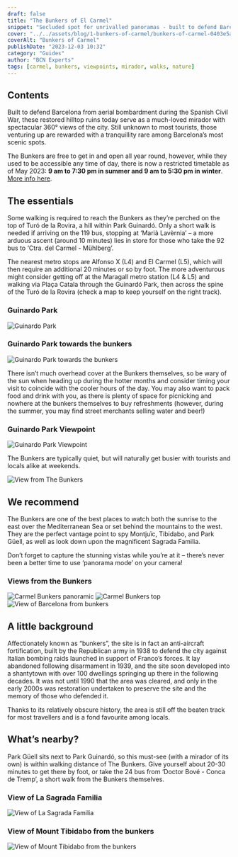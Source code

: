 ```yaml
---
draft: false
title: "The Bunkers of El Carmel"
snippet: "Secluded spot for unrivalled panoramas - built to defend Barcelona from aerial bombardment during the Spanish Civil War, these restored hilltop ruins today serve as a much-loved mirador with spectacular 360° views of the city."
cover: "../../assets/blog/1-bunkers-of-carmel/bunkers-of-carmel-0403e5a4.jpg"
coverAlt: "Bunkers of Carmel"
publishDate: "2023-12-03 10:32"
category: "Guides"
author: "BCN Experts"
tags: [carmel, bunkers, viewpoints, mirador, walks, nature]
---
```


## Contents

Built to defend Barcelona from aerial bombardment during the Spanish Civil War, these restored hilltop ruins today serve as a much-loved mirador with spectacular 360° views of the city.
Still unknown to most tourists, those venturing up are rewarded with a tranquillity rare among Barcelona’s most scenic spots.

The Bunkers are free to get in and open all year round, however, while they used to be accessible any time of day, 
there is now a restricted timetable as of May 2023: **9 am to 7:30 pm in summer and 9 am to 5:30 pm in winter**. <a href="http://www.bunkers.cat/en/entrance-fee" target="_blank">More info here</a>.



## The essentials
Some walking is required to reach the Bunkers as they’re perched on the top of Turó de la Rovira, a hill within Park Guinardó. Only a short walk is needed if arriving on the 119 bus, stopping at ‘Marià Lavèrnia’ – a more arduous ascent (around 10 minutes) lies in store for those who take the 92 bus to ‘Ctra. del Carmel - Mühlberg’.

The nearest metro stops are Alfonso X (L4) and El Carmel (L5), which will then require an additional 20 minutes or so by foot. The more adventurous might consider getting off at the Maragall metro station (L4 & L5) and walking via Plaça Catala through the Guinardó Park, then across the spine of the Turó de la Rovira (check a map to keep yourself on the right track).

### Guinardo Park
![Guinardo Park](../../assets/blog/1-bunkers-of-carmel/guinardo-park-4146f5a3.jpg)


### Guinardo Park towards the bunkers
![Guinardo Park towards the bunkers](../../assets/blog/1-bunkers-of-carmel/guinardo-park-towards-the-bunkers-7fcdf191.jpg)


There isn’t much overhead cover at the Bunkers themselves, so be wary of the sun when heading up during the hotter months and consider timing your visit to coincide with the cooler hours of the day. You may also want to pack food and drink with you, as there is plenty of space for picnicking and nowhere at the bunkers themselves to buy refreshments (however, during the summer, you may find street merchants selling water and beer!)

### Guinardo Park Viewpoint
![Guinardo Park Viewpoint](../../assets/blog/1-bunkers-of-carmel/guinardo-park-viewpoint-9670ad7b.jpg)

The Bunkers are typically quiet, but will naturally get busier with tourists and locals alike at weekends.


![View from The Bunkers](../../assets/blog/1-bunkers-of-carmel/the-view-from-the-bunkers-bc202480.jpg)


## We recommend
The Bunkers are one of the best places to watch both the sunrise to the east over the Mediterranean Sea or set behind the mountains to the west. They are the perfect vantage point to spy Montjuïc, Tibidabo, and Park Güell, as well as look down upon the magnificent Sagrada Familia.

Don’t forget to capture the stunning vistas while you’re at it – there’s never been a better time to use ‘panorama mode’ on your camera!

### Views from the Bunkers
![Carmel Bunkers panoramic](../../assets/blog/1-bunkers-of-carmel/the-view-from-the-bunkers-923a409e.jpg)
![Carmel Bunkers top](../../assets/blog/1-bunkers-of-carmel/the-view-from-the-bunkers-2e21176b.jpg)
![View of Barcelona from bunkers](../../assets/blog/1-bunkers-of-carmel/the-view-from-the-bunkers-7c5238dc.jpg)


## A little background
Affectionately known as “bunkers”, the site is in fact an anti-aircraft fortification, built by the Republican army in 1938 to defend the city against Italian bombing raids launched in support of Franco’s forces. It lay abandoned following disarmament in 1939, and the site soon developed into a shantytown with over 100 dwellings springing up there in the following decades. It was not until 1990 that the area was cleared, and only in the early 2000s was restoration undertaken to preserve the site and the memory of those who defended it.

Thanks to its relatively obscure history, the area is still off the beaten track for most travellers and is a fond favourite among locals.

## What’s nearby?

Park Güell sits next to Park Guinardó, so this must-see (with a mirador of its own) is within walking distance of The Bunkers. Give yourself about 20-30 minutes to get there by foot, or take the 24 bus from ‘Doctor Bové - Conca de Tremp’, a short walk from the Bunkers themselves.

### View of La Sagrada Familia
![View of La Sagrada Familia](../../assets/blog/1-bunkers-of-carmel/view-of-sagrada-9e13650f.jpg)

### View of Mount Tibidabo from the bunkers
![View of Mount Tibidabo from the bunkers](../../assets/blog/1-bunkers-of-carmel/view-of-tibidabo-a2355f90.jpg)